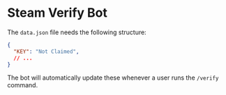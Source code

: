 # Steam Verify Bot

The `data.json` file needs the following structure:

```json
{
  "KEY": "Not Claimed",
  // ...
}
```

The bot will automatically update these whenever a user runs the `/verify` command.
